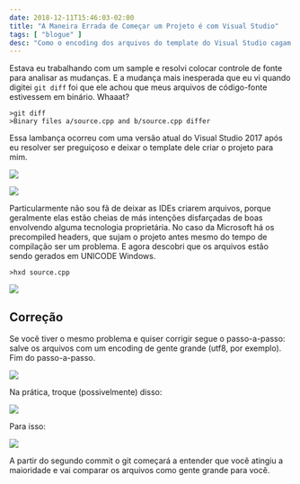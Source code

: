 ```yaml
---
date: 2018-12-11T15:46:03-02:00
title: "A Maneira Errada de Começar um Projeto é com Visual Studio"
tags: [ "blogue" ]
desc: "Como o encoding dos arquivos do template do Visual Studio cagam o próprio controle de fonte que a Microsoft recomenda."
---
```

Estava eu trabalhando com um sample e resolvi colocar controle de fonte para analisar as mudanças. E a mudança mais inesperada que eu vi quando digitei `git diff` foi que ele achou que meus arquivos de código-fonte estivessem em binário. Whaaat?

```
>git diff
>Binary files a/source.cpp and b/source.cpp differ
```

Essa lambança ocorreu com uma versão atual do Visual Studio 2017 após eu resolver ser preguiçoso e deixar o template dele criar o projeto para mim.

![](/images/P7qCAHy.png)

![](/images/byVVnv2.png)

Particularmente não sou fã de deixar as IDEs criarem arquivos, porque geralmente elas estão cheias de más intenções disfarçadas de boas envolvendo alguma tecnologia proprietária. No caso da Microsoft há os precompiled headers, que sujam o projeto antes mesmo do tempo de compilação ser um problema. E agora descobri que os arquivos estão sendo gerados em UNICODE Windows.

```
>hxd source.cpp
```

![](/images/lXl446e.png)

## Correção

Se você tiver o mesmo problema e quiser corrigir segue o passo-a-passo: salve os arquivos com um encoding de gente grande (utf8, por exemplo). Fim do passo-a-passo.

![](/images/Sp5ZU0F.png)

Na prática, troque (possivelmente) disso:

![](/images/yh7U0Up.png)

Para isso:

![](/images/brifIMi.png)

A partir do segundo commit o git começará a entender que você atingiu a maioridade e vai comparar os arquivos como gente grande para você.

